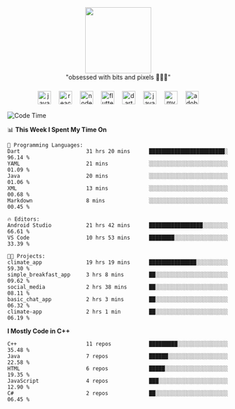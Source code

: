 


  <div align="center">
    
   <img src = "https://i.postimg.cc/W1R4TF4j/d6kpuve-c97567cf-518b-4b86-a271-5c89d88d22f7.gif"  width=150px height=150px />
 </div>

<div align="center">
  "obsessed with bits and pixels 🧑‍💻🎨"
</div>

  ###
<div align="center">
  <img src="https://cdn.jsdelivr.net/gh/devicons/devicon/icons/javascript/javascript-original.svg" height="30" alt="javascript logo"  />
  <img width="10" />
  <img src="https://cdn.jsdelivr.net/gh/devicons/devicon/icons/react/react-original.svg" height="30" alt="react logo"  />
  <img width="10" />
  <img src="https://cdn.jsdelivr.net/gh/devicons/devicon/icons/nodejs/nodejs-original.svg" height="30" alt="nodejs logo"  />
  <img width="10" />
  <img src="https://cdn.jsdelivr.net/gh/devicons/devicon/icons/flutter/flutter-original.svg" height="30" alt="flutter logo"  />
  <img width="10" />
  <img src="https://cdn.jsdelivr.net/gh/devicons/devicon/icons/dart/dart-original.svg" height="30" alt="dart logo"  />
  <img width="10" />
  <img src="https://cdn.jsdelivr.net/gh/devicons/devicon/icons/java/java-original.svg" height="30" alt="java logo"  />
  <img width="10" />
  <img src="https://skillicons.dev/icons?i=mysql" height="30" alt="mysql logo"  />
  <img width="10" />
  <img src="https://skillicons.dev/icons?i=pr" height="30" alt="adobepremierepro logo"  />
</div>




<!--START_SECTION:waka-->
![Code Time](http://img.shields.io/badge/Code%20Time-99%20hrs%203%20mins-blue)

📊 **This Week I Spent My Time On** 

```text
💬 Programming Languages: 
Dart                     31 hrs 20 mins      ████████████████████████░   96.14 % 
YAML                     21 mins             ░░░░░░░░░░░░░░░░░░░░░░░░░   01.09 % 
Java                     20 mins             ░░░░░░░░░░░░░░░░░░░░░░░░░   01.06 % 
XML                      13 mins             ░░░░░░░░░░░░░░░░░░░░░░░░░   00.68 % 
Markdown                 8 mins              ░░░░░░░░░░░░░░░░░░░░░░░░░   00.45 % 

🔥 Editors: 
Android Studio           21 hrs 42 mins      █████████████████░░░░░░░░   66.61 % 
VS Code                  10 hrs 53 mins      ████████░░░░░░░░░░░░░░░░░   33.39 % 

🐱‍💻 Projects: 
climate_app              19 hrs 19 mins      ███████████████░░░░░░░░░░   59.30 % 
simple_breakfast_app     3 hrs 8 mins        ██░░░░░░░░░░░░░░░░░░░░░░░   09.62 % 
social_media             2 hrs 38 mins       ██░░░░░░░░░░░░░░░░░░░░░░░   08.11 % 
basic_chat_app           2 hrs 3 mins        ██░░░░░░░░░░░░░░░░░░░░░░░   06.32 % 
climate-app              2 hrs 1 min         ██░░░░░░░░░░░░░░░░░░░░░░░   06.19 % 
```

**I Mostly Code in C++** 

```text
C++                      11 repos            █████████░░░░░░░░░░░░░░░░   35.48 % 
Java                     7 repos             ██████░░░░░░░░░░░░░░░░░░░   22.58 % 
HTML                     6 repos             █████░░░░░░░░░░░░░░░░░░░░   19.35 % 
JavaScript               4 repos             ███░░░░░░░░░░░░░░░░░░░░░░   12.90 % 
C#                       2 repos             ██░░░░░░░░░░░░░░░░░░░░░░░   06.45 % 
```




<!--END_SECTION:waka-->
